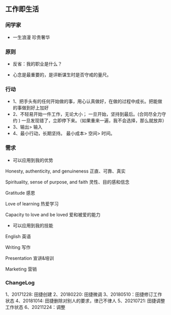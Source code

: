 ## 工作即生活

### 闲学家

 - 一生浪漫 珍贵奢华

### 原则

- 反省：我的职业是什么？

- 心念是最重要的，是评断谋生时是否守戒的量尺。

### 行动

- 1、把手头有的任何开始做的事，用心认真做好，在做的过程中成长。把能做的事做到好上加好
- 2、不轻易开始一件工作，无论大小；
     一旦开始，坚持到最后。(合同尽全力守约 )
     一旦发现错了，立即停下来。（如果重来一遍，我不会选择，那么就放弃）
- 3、输出> 输入
- 4、最小行动，长期坚持。 最小成本> 空间> 时间。



### 需求

- 可以应用到我的优势

Honesty, authenticity, and genuineness 
正直、可靠、真实


Spirituality, sense of purpose, and faith 
灵性、目的感和信念

Gratitude 
感恩

Love of learning 
热爱学习


Capacity to love and be loved 
爱和被爱的能力

- 可以应用到我的技能

English
英语

Writing
写作

Presentation
宣讲&培训

Marketing
营销





### ChangeLog

1、20171228: 田捷创建
2、20180220: 田捷微调
3、20180510：田捷修订工作状态
4、20181014: 田捷删除对别人的要求，律己不律人
5、20210721: 田捷调整工作状态
6、20211224：调整
